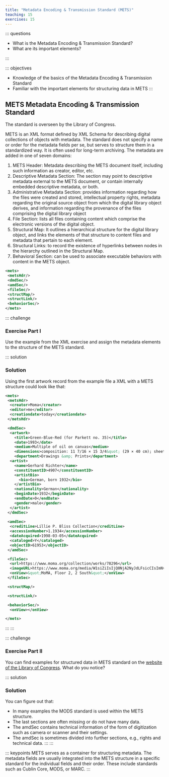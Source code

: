 ```yaml
---
title: "Metadata Encoding & Transmission Standard (METS)"
teaching: 15
exercises: 15
---
```


::: questions 

- What is the Metadata Encoding & Transmission Standard?
- What are its important elements? 

:::

::: objectives

- Knowledge of the basics of the Metadata Encoding & Transmission Standard
- Familiar with the important elements for structuring data in METS
:::

## METS Metadata Encoding & Transmission Standard

The standard is overseen by the Library of Congress.

METS is an XML format defined by XML Schema for describing digital collections of objects with metadata. The standard does not specify a name or 
order for the metadata fields per se, but serves to structure them in a standardized way. It is often used for long-term archiving. The metadata are added in one of seven domains: 

1. METS Header: Metadata describing the METS document itself, including such information as creator, editor, etc.
2. Descriptive Metadata Section: The section may point to descriptive metadata external to the METS document, or contain internally embedded descriptive metadata, or both. 
3. Administrative Metadata Section: provides information regarding how the files were created and stored, intellectual property rights, metadata regarding the original source object from which the digital library object derives, and information regarding the provenance of the files comprising the digital library object 
4. File Section: lists all files containing content which comprise the electronic versions of the digital object. 
5. Structural Map: It outlines a hierarchical structure for the digital library object, and links the elements of that structure to content files and metadata that pertain to each element.
6. Structural Links: to record the existence of hyperlinks between nodes in the hierarchy outlined in the Structural Map.
7. Behavioral Section: can be used to associate executable behaviors with content in the METS object.

```XML
<mets>
 <metsHdr/>
 <dmdSec/>
 <amdSec/>
 <fileSec/>
 <structMap/>
 <structLink/>
 <behaviorSec/>
</mets>
```
  
::: challenge

### Exercise Part I

Use the example from the XML exercise and assign the metadata elements to the structure of the METS standard. 

::: solution 

### Solution

Using the first artwork record from the example file a XML with a METS structure could look like that:   
```XML
<mets>
 <metsHdr>
  <creator>Moma</creator>
  <editor>me</editor>
  <creationdate>today</creationdate>
 </metsHdr>

 <dmdSec>
  <artwork>
    <title>Green-Blue-Red (for Parkett no. 35)</title>
    <date>1993</date>
    <medium>Multiple of oil on canvas</medium>
    <dimensions>composition: 11 7/16 × 15 3/4&quot; (29 × 40 cm); sheet: 11 3/4 × 15 3/4&quot; (29.9 × 40 cm)</dimensions>
    <department>Drawings &amp; Prints</department>
  <artist>
    <name>Gerhard Richter</name>
    <constituentID>4907</constituentID>
    <artistBio>
      <bio>German, born 1932</bio>
    </artistBio>
    <nationality>German</nationality>
    <beginDate>1932</beginDate>
    <endDate>0</endDate>
    <gender>male</gender>
  </artist>
 </dmdSec>   
    
 <amdSec>
  <creditLine>Lillie P. Bliss Collection</creditLine>
  <accessionNumber>1.1934</accessionNumber>
  <dateAcquired>1998-03-05</dateAcquired>
  <cataloged>Y</cataloged>
  <objectID>61953</objectID>
 </amdSec>

 <fileSec>
  <url>https://www.moma.org/collection/works/78296</url>
  <imageURL>https://www.moma.org/media/W1siZiIsIjQ0NjA2NyJdLFsicCIsImNvbnZlcnQiLCItcmVzaXplIDEwMjR4MTAyNFx1MDAzZSJdXQ.jpg?sha=c6bd692fa0fe0685</imageURL>
  <onView>&quot;MoMA, Floor 2, 2 South&quot;</onView>
 </fileSec>

 <structMap/>

 <structLink/>

 <behaviorSec/>
  <onView></onView>

</mets>
```
:::
:::  

::: challenge

### Exercise Part II

You can find examples for structured data in METS standard on the [website of the Library of Congress](https://www.loc.gov/standards/mets/mets-examples.html). What do you notice? 

::: solution

### Solution

You can figure out that:  
- In many examples the MODS standard is used within the METS structure.  
- The last sections are often missing or do not have many data.  
- The amdSec contains technical information of the form of digitization such as camera or scanner and their settings. 
- The amdSec is sometimes divided into further sections, e.g., rights and technical data.
:::
:::

::: keypoints
METS serves as a container for structuring metadata. The metadata fields are usually integrated into the METS structure in a specific standard for the individual fields and their order. These include standards such as Cublin Core, MODS, or MARC.
:::
